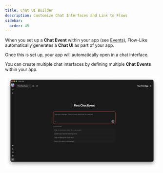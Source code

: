 ```yaml
---
title: Chat UI Builder
description: Customize Chat Interfaces and Link to Flows
sidebar:
  order: 45
---
```


When you set up a **Chat Event** within your app (see [Events](/apps/events/)), Flow-Like automatically generates a **Chat UI** as part of your app.

Once this is set up, your app will automatically open in a chat interface.

You can create multiple chat interfaces by defining multiple **Chat Events** within your app.

![A screenshot of Flow-Like Desktop showing a customizable chat interface linked to a workflow via a chat event](../../../assets/ChatUI.webp)
